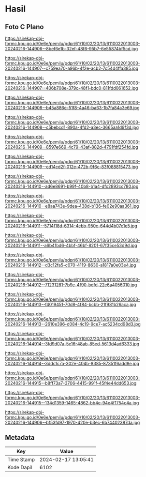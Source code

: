 # Hasil

## Foto C Plano

https://sirekap-obj-formc.kpu.go.id/0e6e/pemilu/pdpr/61/10/02/20/13/6110022013003-20240216-144906--8bef6e1b-32ef-48f6-95b7-6e55874bf5cd.jpg

https://sirekap-obj-formc.kpu.go.id/0e6e/pemilu/pdpr/61/10/02/20/13/6110022013003-20240216-144907--c759ea70-a96b-4f2e-acb2-7c54d4ffa385.jpg

https://sirekap-obj-formc.kpu.go.id/0e6e/pemilu/pdpr/61/10/02/20/13/6110022013003-20240216-144907--406b708e-379c-48f1-bdc0-811fdd061652.jpg

https://sirekap-obj-formc.kpu.go.id/0e6e/pemilu/pdpr/61/10/02/20/13/6110022013003-20240216-144908--b45a886e-51f8-4a46-ba63-1b7fa84a3e69.jpg

https://sirekap-obj-formc.kpu.go.id/0e6e/pemilu/pdpr/61/10/02/20/13/6110022013003-20240216-144908--c5bebcd1-890a-4fd2-a3ec-3665aa1d9f3d.jpg

https://sirekap-obj-formc.kpu.go.id/0e6e/pemilu/pdpr/61/10/02/20/13/6110022013003-20240216-144909--8597e669-4c79-43af-882d-4791fdf254fd.jpg

https://sirekap-obj-formc.kpu.go.id/0e6e/pemilu/pdpr/61/10/02/20/13/6110022013003-20240216-144909--cd14cd2f-012e-472b-9f6c-83f088815473.jpg

https://sirekap-obj-formc.kpu.go.id/0e6e/pemilu/pdpr/61/10/02/20/13/6110022013003-20240216-144910--ad6e8691-b99f-40b8-b1a4-dfc2892cc780.jpg

https://sirekap-obj-formc.kpu.go.id/0e6e/pemilu/pdpr/61/10/02/20/13/6110022013003-20240216-144910--e8aa743e-9dea-438d-b136-fe02e90aa361.jpg

https://sirekap-obj-formc.kpu.go.id/0e6e/pemilu/pdpr/61/10/02/20/13/6110022013003-20240216-144911--5714f18d-6314-4cbb-950c-644d4b07c1e5.jpg

https://sirekap-obj-formc.kpu.go.id/0e6e/pemilu/pdpr/61/10/02/20/13/6110022013003-20240216-144911--a6b41bd6-4bbf-46bf-8201-67f35ce53d9d.jpg

https://sirekap-obj-formc.kpu.go.id/0e6e/pemilu/pdpr/61/10/02/20/13/6110022013003-20240216-144912--d3c12fa5-c070-4119-8630-a1817a0e03e4.jpg

https://sirekap-obj-formc.kpu.go.id/0e6e/pemilu/pdpr/61/10/02/20/13/6110022013003-20240216-144912--71231281-7b9e-4f90-bdfd-22e6a4056010.jpg

https://sirekap-obj-formc.kpu.go.id/0e6e/pemilu/pdpr/61/10/02/20/13/6110022013003-20240216-144913--f4019451-70d8-4f84-bcbb-21f981b26aca.jpg

https://sirekap-obj-formc.kpu.go.id/0e6e/pemilu/pdpr/61/10/02/20/13/6110022013003-20240216-144913--2610e396-d084-4c19-9ce7-ac5234cd98d3.jpg

https://sirekap-obj-formc.kpu.go.id/0e6e/pemilu/pdpr/61/10/02/20/13/6110022013003-20240216-144914--3fd9d07a-5e16-48ab-85ed-5613d4ad6333.jpg

https://sirekap-obj-formc.kpu.go.id/0e6e/pemilu/pdpr/61/10/02/20/13/6110022013003-20240216-144914--3ddc1c7a-302e-404b-8385-87351f6add8e.jpg

https://sirekap-obj-formc.kpu.go.id/0e6e/pemilu/pdpr/61/10/02/20/13/6110022013003-20240216-144915--b8ff73a7-3706-4415-991f-45f4e44dd653.jpg

https://sirekap-obj-formc.kpu.go.id/0e6e/pemilu/pdpr/61/10/02/20/13/6110022013003-20240216-144915--134d1359-1465-4862-bb4e-94e4f1754c4a.jpg

https://sirekap-obj-formc.kpu.go.id/0e6e/pemilu/pdpr/61/10/02/20/13/6110022013003-20240216-144906--bf53fd97-1970-420e-b3ec-6b74402387da.jpg


## Metadata

| Key        | Value               |
| ---------- | ------------------- |
| Time Stamp | 2024-02-17 13:05:41 |
| Kode Dapil | 6102                |



